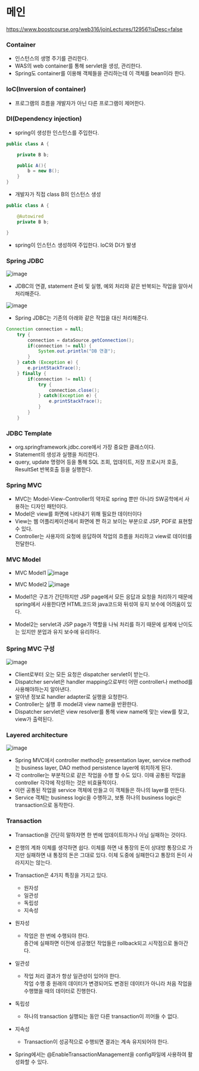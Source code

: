 <h1>메인</h1>

https://www.boostcourse.org/web316/joinLectures/12956?isDesc=false

<h3>Container</h3>

* 인스턴스의 생명 주기를 관리한다.
* WAS의 web container를 통해 servlet을 생성, 관리한다.
* Spring도 container를 이용해 객체들을 관리하는데 이 객체를 bean이라 한다.

<h3>IoC(Inversion of container)</h3>

* 프로그램의 흐름을 개발자가 아닌 다른 프로그램이 제어한다.

<h3>DI(Dependency injection)</h3>

* spring이 생성한 인스턴스를 주입한다.
```JAVA
public class A {

    private B b;

    public A(){
        b = new B();
    }
}
```
* 개발자가 직접 class B의 인스턴스 생성
```JAVA
public class A {

    @Autowired
    private B b;

}
```
* spring이 인스턴스 생성하여 주입한다. IoC와 DI가 발생


<h3>Spring JDBC</h3>

![image](https://user-images.githubusercontent.com/63232876/141403172-1be39544-0867-4724-91ef-aac844d7a8cc.png)

* JDBC의 연결, statement 준비 및 실행, 예외 처리와 같은 반복되는 작업을 알아서 처리해준다.

![image](https://user-images.githubusercontent.com/63232876/141403526-984fd012-6151-4864-bc0b-6d078eb7d9a9.png)


* Spring JDBC는 기존의 아래와 같은 작업을 대신 처리해준다.
```JAVA
Connection connection = null;
    try {
        connection = dataSource.getConnection();
        if(connection != null) {
            System.out.println("DB 연결");
        }
    } catch (Exception e) {
        e.printStackTrace();
    } finally {
        if(connection != null) {
            try {
                connection.close();
            } catch(Exception e) {
                e.printStackTrace();
            }
        }
    }
```

<h3>JDBC Template</h3>

* org.springframework.jdbc.core에서 가장 중요한 클래스이다.
* Statement의 생성과 실행을 처리한다.
* query, update 명령어 등을 통해 SQL 조회, 업데이트, 저장 프로시저 호출, ResultSet 반복호출 등을 실행한다.

<h3>Spring MVC</h3>

* MVC는 Model-View-Controller의 약자로 spring 뿐만 아니라 SW공학에서 사용하는 디자인 패턴이다.
* Model은 view를 화면에 나타내기 위해 필요한 데이터이다
* View는 웹 어플리케이션에서 화면에 짠 하고 보이는 부분으로 JSP, PDF로 표현할 수 있다.
* Controller는 사용자의 요청에 응답하여 작업의 흐름을 처리하고 view로 데이터를 전달한다.

<h3>MVC Model</h3>

* MVC Model1
![image](https://user-images.githubusercontent.com/63232876/141404908-ba51b12a-3abb-40a7-84d3-c0a1c3eda4f6.png)

* MVC Model2
![image](https://user-images.githubusercontent.com/63232876/141404968-ccb8e824-aadf-4366-8a7e-b55abce978a4.png)

* Model1은 구조가 간단하지만 JSP page에서 모든 응답과 요청을 처리하기 때문에 spring에서 사용한다면 HTML코드와 java코드와 뒤섞여 유지 보수에 어려움이 있다.

* Model2는 servlet과 JSP page가 역할을 나눠 처리를 하기 때문에 설계에 난이도는 있지만 분업과 유지 보수에 유리하다.

<h3>Spring MVC 구성</h3>

![image](https://user-images.githubusercontent.com/63232876/141414853-086ac60f-0e94-4193-8df9-bddda835de37.png)

* Client로부터 오는 모든 요청은 dispatcher servlet이 받는다.
* Dispatcher servlet은 handler mapping으로부터 어떤 controller나 method를 사용해야하는지 알아낸다.
* 알아낸 정보로 handler adapter로 실행을 요청한다.
* Controller는 실행 후 model과 view name을 반환한다.
* Dispatcher servlet은 view resolver를 통해 view name에 맞는 view를 찾고, view가 출력된다.

<h3>Layered architecture</h3>

![image](https://user-images.githubusercontent.com/63232876/141419317-f283eeab-a7bf-4f04-8f9e-750582d5bf52.png)

* Spring MVC에서 controller method는 presentation layer, service method는 business layer, DAO method persistence layer에 위치하게 된다.
* 각 controller는 부분적으로 같은 작업을 수행 할 수도 있다. 이때 공통된 작업을 controller 각각에 작성하는 것은 비효율적이다.
* 이런 공통된 작업을 service 객체에 만들고 이 객체들은 하나의 layer를 만든다.
* Service 객체는 business logic을 수행하고, 보통 하나의 business logic은 transaction으로 동작한다.

<h3>Transaction</h3>

* Transaction을 간단히 말하자면 한 번에 업데이트하거나 아님 실패하는 것이다.
* 은행의 계좌 이체를 생각하면 쉽다. 이체를 하면 내 통장의 돈이 상대방 통장으로 가지만 실패하면 내 통장의 돈은 그대로 있다. 이체 도중에 실패한다고 통장의 돈이 사라지지는 않는다.
* Transaction은 4가지 특징을 가지고 있다.
    * 원자성
    * 일관성
    * 독립성
    * 지속성
* 원자성
    * 작업은 한 번에 수행되야 한다.<br> 중간에 실패하면 이전에 성공했던 작업들은 rollback되고 시작점으로 돌아간다.
* 일관성
    * 작업 처리 결과가 항상 일관성이 있어야 한다.<br> 작업 수행 중 원래의 데이터가 변경되어도 변경된 데이터가 아니라 처음 작업을 수행했을 때의 데이터로 진행한다.
* 독립성
    * 하나의 transaction 실행되는 동안 다른 transaction이 끼어들 수 없다.
* 지속성
    * Transaction이 성공적으로 수행되면 결과는 계속 유지되어야 한다.

* Spring에서는 @EnableTransactionManagement을 config파일에 사용하여 활성화할 수 있다.


